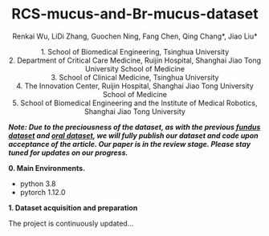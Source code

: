 <p align="center">
  <h1 align="center">RCS-mucus-and-Br-mucus-dataset</h1>
  <p align="center">
    Renkai Wu, LiDi Zhang, Guochen Ning, Fang Chen, Qing Chang*, Jiao Liu*
  </p>
    <p align="center">
      1. School of Biomedical Engineering, Tsinghua University</br>
      2. Department of Critical Care Medicine, Ruijin Hospital, Shanghai Jiao Tong University School of Medicine</br>
      3. School of Clinical Medicine, Tsinghua University</br>
      4. The Innovation Center, Ruijin Hospital, Shanghai Jiao Tong University School of Medicine</br>
      5. School of Biomedical Engineering and the Institute of Medical Robotics, Shanghai Jiao Tong University</br>
  </p>
</p>


***Note: Due to the preciousness of the dataset, as with the previous [fundus dataset](https://github.com/wurenkai/UWF-RHS-Dataset-and-MASNet) and [oral dataset](https://github.com/wurenkai/HF-UNet-and-Autooral-dataset), we will fully publish our dataset and code upon acceptance of the article. Our paper is in the review stage. Please stay tuned for updates on our progress.***

**0. Main Environments.**
- python 3.8
- pytorch 1.12.0

**1. Dataset acquisition and preparation** </br>

The project is continuously updated...

